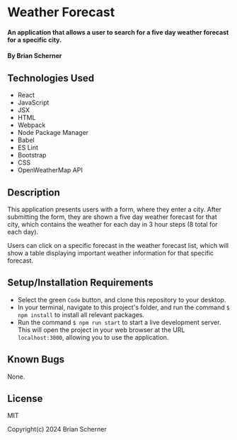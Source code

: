 # Weather Forecast

#### An application that allows a user to search for a five day weather forecast for a specific city.

#### By Brian Scherner

## Technologies Used

* React
* JavaScript
* JSX
* HTML
* Webpack
* Node Package Manager
* Babel
* ES Lint
* Bootstrap
* CSS
* OpenWeatherMap API

## Description

This application presents users with a form, where they enter a city. After submitting the form, they are shown a five day weather forecast for that city, which contains the weather for each day in 3 hour steps (8 total for each day).

Users can click on a specific forecast in the weather forecast list, which will show a table displaying important weather information for that specific forecast.

## Setup/Installation Requirements

* Select the green `Code` button, and clone this repository to your desktop.
* In your terminal, navigate to this project's folder, and run the command `$ npm install` to install all relevant packages.
* Run the command `$ npm run start` to start a live development server. This will open the project in your web browser at the URL `localhost:3000`, allowing you to use the application.

## Known Bugs

None.

## License

MIT

Copyright(c) 2024 Brian Scherner